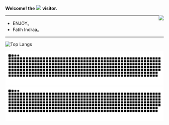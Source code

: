 **Welcome! the**
![](https://moe-counter.glitch.me/get/@:FatihIndraa?theme=rule34)
**visitor.**

<a href="https://github.com/FatihIndraa">
  <img align="right" src="http://github-readme-streak-stats.herokuapp.com?user=FatihIndraa&mode=weekly" />
</a>


---

- ENJOY。
- Fatih Indraa。

---

![Top Langs](https://github-readme-stats.vercel.app/api/top-langs/?username=FatihIndraa)


![github contribution grid snake animation](./dist//github-snake.svg#gh-dark-mode-only)
![github contribution grid snake animation](./dist/github-snake.svg#gh-light-mode-only)
